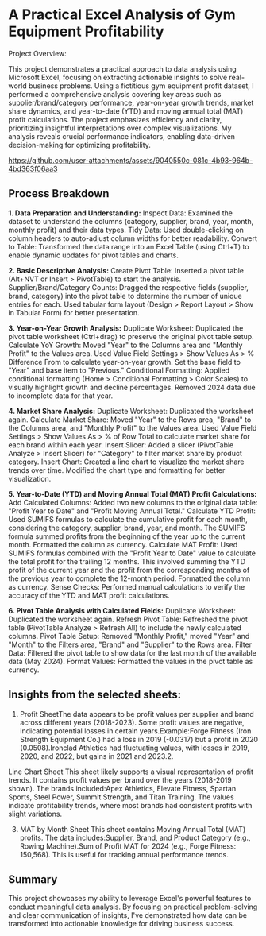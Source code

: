 # A Practical Excel Analysis of Gym Equipment Profitability

Project Overview:

 This project demonstrates a practical approach to data analysis using Microsoft Excel, focusing on extracting actionable insights to solve real-world business problems.  Using a fictitious gym equipment profit dataset, I performed a comprehensive analysis covering key areas such as supplier/brand/category performance, year-on-year growth trends, market share dynamics, and year-to-date (YTD) and moving annual total (MAT) profit calculations.  The project emphasizes efficiency and clarity, prioritizing insightful interpretations over complex visualizations.  My analysis reveals crucial performance indicators, enabling data-driven decision-making for optimizing profitability.

https://github.com/user-attachments/assets/9040550c-081c-4b93-964b-4bd363f06aa3

## Process Breakdown
**1. Data Preparation and Understanding:**
Inspect Data: Examined the dataset to understand the columns (category, supplier, brand, year, month, monthly profit) and their data types.
Tidy Data: Used double-clicking on column headers to auto-adjust column widths for better readability.
Convert to Table: Transformed the data range into an Excel Table (using Ctrl+T) to enable dynamic updates for pivot tables and charts.

**2. Basic Descriptive Analysis:**
Create Pivot Table: Inserted a pivot table (Alt+NVT or Insert > PivotTable) to start the analysis.
Supplier/Brand/Category Counts: Dragged the respective fields (supplier, brand, category) into the pivot table to determine the number of unique entries for each. Used tabular form layout (Design > Report Layout > Show in Tabular Form) for better presentation.

**3. Year-on-Year Growth Analysis:**
Duplicate Worksheet: Duplicated the pivot table worksheet (Ctrl+drag) to preserve the original pivot table setup.
Calculate YoY Growth:  Moved "Year" to the Columns area and "Monthly Profit" to the Values area.  Used Value Field Settings > Show Values As > % Difference From to calculate year-on-year growth.  Set the base field to "Year" and base item to "Previous."
Conditional Formatting: Applied conditional formatting (Home > Conditional Formatting > Color Scales) to visually highlight growth and decline percentages. Removed 2024 data due to incomplete data for that year.

**4. Market Share Analysis:**
Duplicate Worksheet: Duplicated the worksheet again.
Calculate Market Share: Moved "Year" to the Rows area, "Brand" to the Columns area, and "Monthly Profit" to the Values area. Used Value Field Settings > Show Values As > % of Row Total to calculate market share for each brand within each year.
Insert Slicer: Added a slicer (PivotTable Analyze > Insert Slicer) for "Category" to filter market share by product category.
Insert Chart: Created a line chart to visualize the market share trends over time.  Modified the chart type and formatting for better visualization.

**5. Year-to-Date (YTD) and Moving Annual Total (MAT) Profit Calculations:**
Add Calculated Columns: Added two new columns to the original data table: "Profit Year to Date" and "Profit Moving Annual Total."
Calculate YTD Profit: Used SUMIFS formulas to calculate the cumulative profit for each month, considering the category, supplier, brand, year, and month. The SUMIFS formula summed profits from the beginning of the year up to the current month.  Formatted the column as currency.
Calculate MAT Profit: Used SUMIFS formulas combined with the "Profit Year to Date" value to calculate the total profit for the trailing 12 months.  This involved summing the YTD profit of the current year and the profit from the corresponding months of the previous year to complete the 12-month period. Formatted the column as currency.
Sense Checks: Performed manual calculations to verify the accuracy of the YTD and MAT profit calculations.

**6. Pivot Table Analysis with Calculated Fields:**
Duplicate Worksheet: Duplicated the worksheet again.
Refresh Pivot Table: Refreshed the pivot table (PivotTable Analyze > Refresh All) to include the newly calculated columns.
Pivot Table Setup: Removed "Monthly Profit," moved "Year" and "Month" to the Filters area, "Brand" and "Supplier" to the Rows area.
Filter Data: Filtered the pivot table to show data for the last month of the available data (May 2024).
Format Values: Formatted the values in the pivot table as currency.

## Insights from the selected sheets:

1. Profit SheetThe data appears to be profit values per supplier and brand across different years (2018-2023).
Some profit values are negative, indicating potential losses in certain years.Example:Forge Fitness (Iron Strength Equipment Co.) had a loss in 2019 (-0.0317) but a profit in 2020 (0.0508).Ironclad Athletics had fluctuating values, with losses in 2019, 2020, and 2022, but gains in 2021 and 2023.2. 

Line Chart Sheet
This sheet likely supports a visual representation of profit trends.
It contains profit values per brand over the years (2018-2019 shown).
The brands included:Apex Athletics, Elevate Fitness, Spartan Sports, Steel Power, Summit Strength, and Titan Training.
The values indicate profitability trends, where most brands had consistent profits with slight variations.

3. MAT by Month Sheet
This sheet contains Moving Annual Total (MAT) profits.
The data includes:Supplier, Brand, and Product Category (e.g., Rowing Machine).Sum of Profit MAT for 2024 (e.g., Forge Fitness: 150,568).
This is useful for tracking annual performance trends.

## Summary
This project showcases my ability to leverage Excel's powerful features to conduct meaningful data analysis.  By focusing on practical problem-solving and clear communication of insights, I've demonstrated how data can be transformed into actionable knowledge for driving business success.


